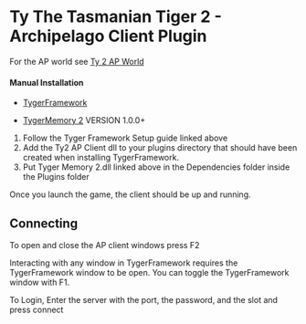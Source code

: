 # Ty The Tasmanian Tiger 2 - Archipelago Client Plugin

For the AP world see [Ty 2 AP World](https://github.com/FyreDay/Archipelago-TyTheTasmanianTiger2/releases/latest)

#### Manual Installation

- [TygerFramework](https://github.com/ElusiveFluffy/TygerFramework/releases/latest)

- [TygerMemory 2](https://github.com/FyreDay/TygerMemory2) VERSION 1.0.0+

1. Follow the Tyger Framework Setup guide linked above
2. Add the Ty2 AP Client dll to your plugins directory that should have been created when installing TygerFramework.
3. Put Tyger Memory 2.dll linked above in the Dependencies folder inside the Plugins folder

Once you launch the game, the client should be up and running.

## Connecting

To open and close the AP client windows press F2

Interacting with any window in TygerFramework requires the TygerFramework window to be open. You can toggle the TygerFramework window with F1.

To Login, Enter the server with the port, the password, and the slot and press connect
